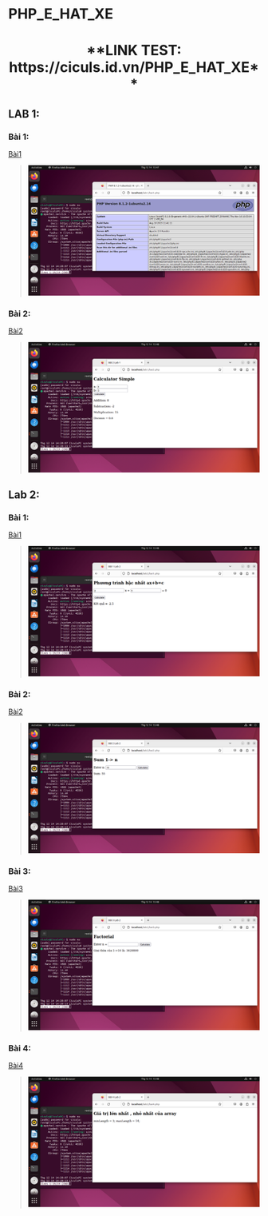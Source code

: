 # PHP_E_HAT_XE

<h1 align="center">**LINK TEST: https://ciculs.id.vn/PHP_E_HAT_XE** </h1>

## LAB 1:

### Bài 1:

[Bài1](https://github.com/Ciculs/PHP_E_HAT_XE/blob/main/lab1/bai1.php)

> ![imgs](/imgs/bai1.png)


### Bài 2:

[Bài2](https://github.com/Ciculs/PHP_E_HAT_XE/blob/main/lab1/bai2.php)

> ![imgs](/imgs/bai2.png)


## Lab 2:

### Bài 1:

[Bài1](https://github.com/Ciculs/PHP_E_HAT_XE/blob/main/lab2/bai1.php)

> ![imgs](/imgs/bai1lab2.png)


### Bài 2:

[Bài2](https://github.com/Ciculs/PHP_E_HAT_XE/blob/main/lab2/bai2.php)

> ![imgs](/imgs/bai2lab2.png)


### Bài 3:

[Bài3](https://github.com/Ciculs/PHP_E_HAT_XE/blob/main/lab2/bai3.php)

> ![imgs](/imgs/bai3lab2.png)


### Bài 4:

[Bài4](https://github.com/Ciculs/PHP_E_HAT_XE/blob/main/lab2/bai4.php)

> ![imgs](/imgs/bai4lab2.png)

